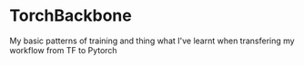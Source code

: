 # TorchBackbone
My basic patterns of training and thing what I've learnt when transfering my workflow from TF to Pytorch

